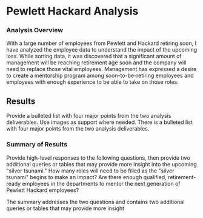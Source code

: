 # Pewlett Hackard Analysis
### Analysis Overview
With a large number of employees from Pewlett and Hackard retiring soon, I have analyzed the employee data to understand the impact of the upcoming loss. While sorting data, it was discovered that a significant amount of management will be reaching retirement age soon and the company will need to replace those vital employees. Management has expressed a desire to create a mentorship program among soon-to-be-retiring employees and employees with enough experience to be able to take on those roles.

## Results

Provide a bulleted list with four major points from the two analysis deliverables. Use images as support where needed.
There is a bulleted list with four major points from the two analysis deliverables. 


### Summary of Results

 Provide high-level responses to the following questions, then provide two additional queries or tables that may provide more insight into the upcoming "silver tsunami."
How many roles will need to be filled as the "silver tsunami" begins to make an impact?
Are there enough qualified, retirement-ready employees in the departments to mentor the next generation of Pewlett Hackard employees?


The summary addresses the two questions and contains two additional queries or tables that may provide more insight
